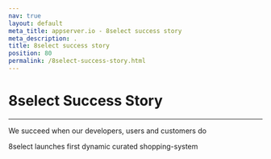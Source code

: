 ```yaml
---
nav: true
layout: default
meta_title: appserver.io - 8select success story
meta_description: .
title: 8select success story
position: 80
permalink: /8select-success-story.html
---
```


# <i class="fa fa-dot-circle-o"></i> 8select Success Story
***

We succeed when our developers, users and customers do

8select launches first dynamic curated shopping-system

